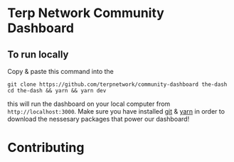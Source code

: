# Terp Network Community Dashboard

## To run locally
Copy & paste this command into the 
```
git clone https://github.com/terpnetwork/community-dashboard the-dash
cd the-dash && yarn && yarn dev
```
this will run the dashboard on your local computer from `http://localhost:3000`. Make sure you have installed [git](https://docs.github.com/en/get-started/using-git/about-git) & [yarn](https://classic.yarnpkg.com/lang/en/docs/install/) in order to download the nessesary packages that power our dashboard!

# Contributing
